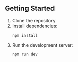 ## Getting Started

1. Clone the repository
2. Install dependencies:
   ```bash
   npm install
   ```
3. Run the development server:
   ```bash
   npm run dev
   ```